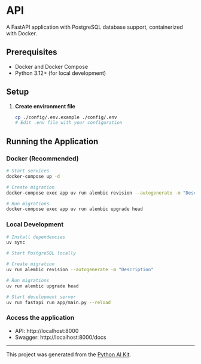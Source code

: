 # API

A FastAPI application with PostgreSQL database support, containerized with Docker.

## Prerequisites

- Docker and Docker Compose
- Python 3.12+ (for local development)

## Setup

1. **Create environment file**
   ```bash
   cp ./config/.env.example ./config/.env
   # Edit .env file with your configuration
   ```

## Running the Application

### Docker (Recommended)

```bash
# Start services
docker-compose up -d

# Create migration
docker-compose exec app uv run alembic revision --autogenerate -m "Description"

# Run migrations
docker-compose exec app uv run alembic upgrade head
```

### Local Development

```bash
# Install dependencies
uv sync

# Start PostgreSQL locally

# Create migration
uv run alembic revision --autogenerate -m "Description"

# Run migrations
uv run alembic upgrade head

# Start development server
uv run fastapi run app/main.py --reload
```

### Access the application
- API: http://localhost:8000
- Swagger: http://localhost:8000/docs

---

This project was generated from the [Python AI Kit](https://github.com/the-momentum/python-ai-kit).
